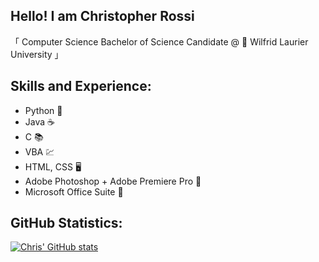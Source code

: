 ## Hello! I am Christopher Rossi

「 Computer Science Bachelor of Science Candidate @ :baby_chick: Wilfrid Laurier University 」

## Skills and Experience:
* Python :snake:
* Java :coffee:
* C :books:
* VBA :chart:
* HTML, CSS :desktop_computer:
* Adobe Photoshop + Adobe Premiere Pro :camera_flash:
* Microsoft Office Suite :office:

## GitHub Statistics:

[![Chris' GitHub stats](https://github-readme-stats.vercel.app/api?username=DuckyZero)](https://github.com/DuckyZero/github-readme-stats)
